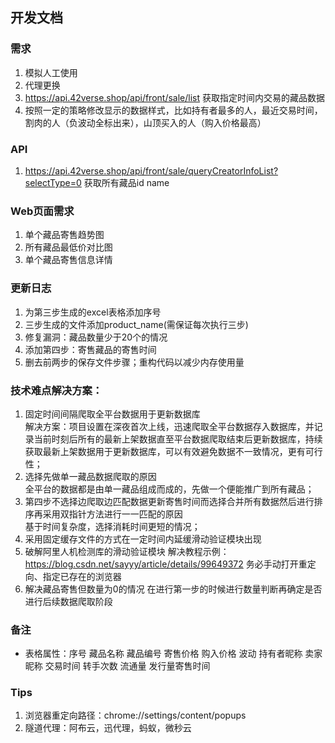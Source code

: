## 开发文档
### 需求
1. 模拟人工使用
4. 代理更换
5. https://api.42verse.shop/api/front/sale/list 获取指定时间内交易的藏品数据
6. 按照一定的策略修改显示的数据样式，比如持有者最多的人，最近交易时间，割肉的人（负波动全标出来），山顶买入的人（购入价格最高）
### API
1. https://api.42verse.shop/api/front/sale/queryCreatorInfoList?selectType=0 获取所有藏品id name  

### Web页面需求
1. 单个藏品寄售趋势图
2. 所有藏品最低价对比图
3. 单个藏品寄售信息详情
### 更新日志
1. 为第三步生成的excel表格添加序号
2. 三步生成的文件添加product_name(需保证每次执行三步)
3. 修复漏洞：藏品数量少于20个的情况
4. 添加第四步：寄售藏品的寄售时间
5. 删去前两步的保存文件步骤；重构代码以减少内存使用量
### 技术难点解决方案：
1. 固定时间间隔爬取全平台数据用于更新数据库  
解决方案：项目设置在深夜首次上线，迅速爬取全平台数据存入数据库，并记录当前时刻后所有的最新上架数据直至平台数据爬取结束后更新数据库，持续获取最新上架数据用于更新数据库，可以有效避免数据不一致情况，更有可行性；
2. 选择先做单一藏品数据爬取的原因  
全平台的数据都是由单一藏品组成而成的，先做一个便能推广到所有藏品；  
3. 第四步不选择边爬取边匹配数据更新寄售时间而选择合并所有数据然后进行排序再采用双指针方法进行一一匹配的原因  
基于时间复杂度，选择消耗时间更短的情况；
4. 采用固定缓存文件的方式在一定时间内延缓滑动验证模块出现
5. 破解阿里人机检测库的滑动验证模块
解决教程示例：https://blog.csdn.net/sayyy/article/details/99649372
务必手动打开重定向、指定已存在的浏览器
6. 解决藏品寄售但数量为0的情况
在进行第一步的时候进行数量判断再确定是否进行后续数据爬取阶段
### 备注
* 表格属性：序号 藏品名称 藏品编号 寄售价格 购入价格 波动 持有者昵称 卖家昵称 交易时间 转手次数 流通量 发行量寄售时间
### Tips
1. 浏览器重定向路径：chrome://settings/content/popups
2. 隧道代理：阿布云，迅代理，蚂蚁，微秒云